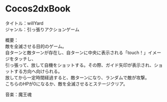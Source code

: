 Cocos2dxBook
============
タイトル：willYard<br>
ジャンル：引っ張りアクションゲーム<br>

概要：<br>
敵を全滅させる目的のゲーム。<br>
自ターンと敵ターンが存在し、自ターンに中央に表示される「touch！」イメージをタッチし、<br>
引っ張って、放して自機をショットする。その際、ガイド矢印が表示され、ショットする方向へ向けられる。<br>
放してから一定時間経過すると、敵ターンになり、ランダムで敵が攻撃。<br>
こちらのHPが0になるか、敵を全滅させるとステージクリア。

音楽：魔王魂
